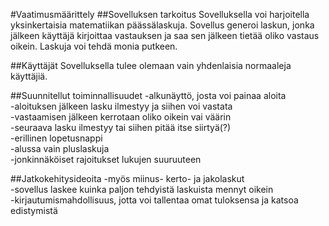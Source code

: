 #Vaatimusmäärittely
##Sovelluksen tarkoitus
Sovelluksella voi harjoitella yksinkertaisia matematiikan päässälaskuja. Sovellus generoi laskun, jonka jälkeen käyttäjä kirjoittaa vastauksen ja saa sen jälkeen tietää oliko vastaus oikein. Laskuja voi tehdä monia putkeen.  

##Käyttäjät
Sovelluksella tulee olemaan vain yhdenlaisia normaaleja käyttäjiä.  

##Suunnitellut toiminnallisuudet
-alkunäyttö, josta voi painaa aloita  
-aloituksen jälkeen lasku ilmestyy ja siihen voi vastata  
-vastaamisen jälkeen kerrotaan oliko oikein vai väärin  
-seuraava lasku ilmestyy tai siihen pitää itse siirtyä(?)  
-erillinen lopetusnappi  
-alussa vain pluslaskuja  
-jonkinnäköiset rajoitukset lukujen suuruuteen  

##Jatkokehitysideoita
-myös miinus- kerto- ja jakolaskut  
-sovellus laskee kuinka paljon tehdyistä laskuista mennyt oikein  
-kirjautumismahdollisuus, jotta voi tallentaa omat tuloksensa ja katsoa edistymistä  



